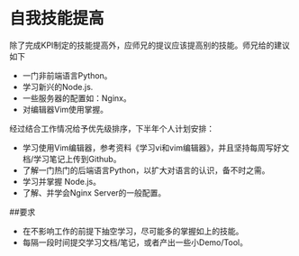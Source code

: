 # 自我技能提高

除了完成KPI制定的技能提高外，应师兄的提议应该提高别的技能。师兄给的建议如下

* 一门非前端语言Python。
* 学习新兴的Node.js.
* 一些服务器的配置如：Nginx。
* 对编辑器Vim使用掌握。

经过结合工作情况给予优先级排序，下半年个人计划安排：

* 学习使用Vim编辑器，参考资料《学习vi和vim编辑器》，并且坚持每周写好文档/学习笔记上传到Github。
* 了解一门热门的后端语言Python，以扩大对语言的认识，备不时之需。
* 学习并掌握 Node.js。
* 了解、并学会Nginx Server的一般配置。

##要求

* 在不影响工作的前提下抽空学习，尽可能多的掌握如上的技能。
* 每隔一段时间提交学习文档/笔记，或者产出一些小Demo/Tool。



